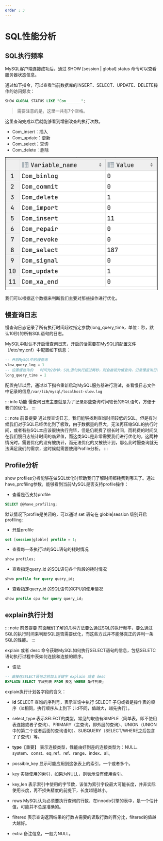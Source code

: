 ```yaml
---
order : 3
---
```

# SQL性能分析

## SQL执行频率

MySQL客户端连接成功后，通过 SHOW [session | global] status 命令可以查看服务器状态信息。

通过如下指令，可以查看当前数据库的INSERT、SELECT、UPDATE、DELETE操作的访问频次：

```sql
SHOW GLOBAL STATUS LIKE "Com_______";
```

> 需要注意的是，这里一共有7个空格。

这里查询完成以后就能够看到增删改查的执行次数。

- Com_insert：插入
- Com_update：更新
- Com_select：查询
- Com_delete：删除

![性能查询](../../../../assets/mysql-index/2023-04-11-21-41-30.png)

我们可以根据这个数据来判断我们主要对那些操作进行优化。

## 慢查询日志
慢查询日志记录了所有执行时间超过指定参数(long_query_time，单位：秒，默认10秒)的所有SQL语句的日志。

MySQL中默认不开启慢查询日志，开启的话需要在MySQL的配置文件（/etc/my.cnf）中配置如下信息：

```sql
-- 开启MySQL中的慢查询
slow_query_log = 1
-- 设置慢查询的	时间为2秒钟，SQL语句执行超过两秒，则会被视为慢查询，记录慢查询日志
long_query_time = 2
```

配置完毕以后，通过以下指令重新启动MySQL服务器进行测试，查看慢日志文件中记录的信息`/var/lib/mysql/localhost-slow.log`

::: info 功能
慢查询日志主要就是为了记录那些查询时间较长的SQL语句，方便于我们的优化。
:::

::: note 前景提要
通过慢查询日志，我们能够找到查询时间较低的SQL，但是有时候我们对于SQL已经优化到了极致，由于数据量的巨大，无法再压缩SQL的执行时间，或者有些SQL本应该很快执行完毕，但是仍耗费了很长时间，而耗费的时间又在我们慢日志统计时间的临界值，而这类SQL是非常需要我们进行优化的。这两种情况时，需要优化的没有被统计，而无法优化的又被统计到，那么此时慢查询就无法满足我们的需求，这时候就需要使用Profile分析。
:::

## Profile分析

show profiles分析能够在做SQL优化时帮助我们了解时间都耗费到哪去了。通过have_profiling参数，能够看到当前MySQL是否支持profile操作：

- 查看是否支持profile
```sql
SELECT @@have_profiling;
```

默认情况下profile是关闭的，可以通过 set 语句在 globle|session 级别开启profiling;

- 开启profile
```sql
set [session|globle] profile = 1;
```

- 查看每一条执行过的SQL语句的耗时情况
```sql
show profiles;
```
- 查看指定query_id 的SQL语句各个阶段的耗时情况
```sql
shwo profile for query query_id;
```
- 查看指定query_id 的SQL语句的CPU的使用情况
```sql
show profile cpu for query query_id;
```

## explain执行计划
::: note 前景提要
前面我们了解的几种方法要么通过SQL的执行频率，要么通过SQL的执行时间来判断SQL是否需要优化，而这些方式并不能够真正的评判一条SQL的性能。
:::

explain 或者 desc 命令获取MySQL如何执行SELECT语句的信息，包括SELETC语句执行过程中表如何连接和连接的顺序。

- 语法
```sql
-- 直接在SELECT语句之前加上关键字 explain 或者 desc
EXPLAIN SELECT 字段列表 FROM 表名 WHERE 条件列表;
```

explain执行计划各字段的含义：
- **id**
SELECT 查询的序列号，表示查询中执行 SELECT 子句或者是操作表的顺序（id相同，执行顺序从上到下；id不同，值越大，越先执行）。

- select_type
表示SELECT的类型，常见的取值有SIMPLE（简单表，即不使用表连接或者子查询）、PRIMARY（主查询，即外层的查询）、UNION（UNION中的第二个或者后面的查询语句）、SUBQUERY（SELECT/WHERE之后包含了子查询）等。

- **type**【重要】
表示连接类型，性能由好到差的连接类型为：NULL、system、const、eq_ref、ref、range、index、all。

- possible_key
显示可能应用到这张表上的索引，一个或者多个。

- key
实际使用的索引，如果为NULL，则表示没有使用索引。

- key_len
表示索引中使用的字节数，该值为索引字段最大可能长度，并非实际使用长度，再不损失精度的前提下，长度越短越小。

- rows
MySQL认为必须要执行查询的行数，在innodb引擎的表中，是一个估计值，可能并不总是准确的。

- filtered
表示查询返回结果的行数占需要的读取行数的百分比，filtered的值越大越好。

- extra
备注信息，一般为NULL。

